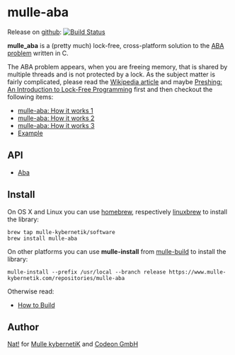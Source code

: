 # mulle-aba

Release on [github](//github.com/mulle-nat/mulle-aba): [![Build Status](https://travis-ci.org/mulle-nat/mulle-aba.svg?branch=release)](https://travis-ci.org/mulle-nat/mulle-aba)

**mulle_aba** is a (pretty much) lock-free, cross-platform solution to the
[ABA problem](//en.wikipedia.org/wiki/ABA_problem) written in C.

The ABA problem appears, when you are freeing memory, that is shared by
multiple threads and is not protected by a lock. As the subject matter is
fairly complicated, please read the [Wikipedia article](//en.wikipedia.org/wiki/ABA_problem) and maybe [Preshing: An Introduction to Lock-Free Programming](//preshing.com/20120612/an-introduction-to-lock-free-programming/) first and then checkout the following items:

* [mulle-aba: How it works 1](//www.mulle-kybernetik.com/weblog/2015/mulle_aba_how_it_works_1.html)
* [mulle-aba: How it works 2](//www.mulle-kybernetik.com/weblog/2015/mulle_aba_how_it_works_2.html)
* [mulle-aba: How it works 3](//www.mulle-kybernetik.com/weblog/2015/mulle_aba_how_it_works_3.html)
* [Example](example/main.m)


## API

* [Aba](dox/API_ABA.md)


## Install

On OS X and Linux you can use
[homebrew](//brew.sh), respectively
[linuxbrew](//linuxbrew.sh)
to install the library:

```
brew tap mulle-kybernetik/software
brew install mulle-aba
```

On other platforms you can use **mulle-install** from
[mulle-build](//www.mulle-kybernetik.com/software/git/mulle-build)
to install the library:

```
mulle-install --prefix /usr/local --branch release https://www.mulle-kybernetik.com/repositories/mulle-aba
```


Otherwise read:

* [How to Build](dox/BUILD.md)


## Author

[Nat!](//www.mulle-kybernetik.com/weblog) for
[Mulle kybernetiK](//www.mulle-kybernetik.com) and
[Codeon GmbH](//www.codeon.de)

